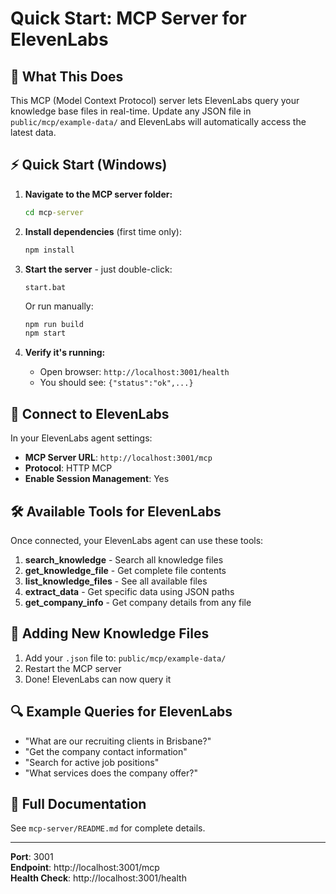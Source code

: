 # Quick Start: MCP Server for ElevenLabs

## 🎯 What This Does

This MCP (Model Context Protocol) server lets ElevenLabs query your knowledge base files in real-time. Update any JSON file in `public/mcp/example-data/` and ElevenLabs will automatically access the latest data.

## ⚡ Quick Start (Windows)

1. **Navigate to the MCP server folder:**
   ```cmd
   cd mcp-server
   ```

2. **Install dependencies** (first time only):
   ```cmd
   npm install
   ```

3. **Start the server** - just double-click:
   ```
   start.bat
   ```

   Or run manually:
   ```cmd
   npm run build
   npm start
   ```

4. **Verify it's running:**
   - Open browser: `http://localhost:3001/health`
   - You should see: `{"status":"ok",...}`

## 🔗 Connect to ElevenLabs

In your ElevenLabs agent settings:

- **MCP Server URL**: `http://localhost:3001/mcp`
- **Protocol**: HTTP MCP
- **Enable Session Management**: Yes

## 🛠️ Available Tools for ElevenLabs

Once connected, your ElevenLabs agent can use these tools:

1. **search_knowledge** - Search all knowledge files
2. **get_knowledge_file** - Get complete file contents
3. **list_knowledge_files** - See all available files
4. **extract_data** - Get specific data using JSON paths
5. **get_company_info** - Get company details from any file

## 📁 Adding New Knowledge Files

1. Add your `.json` file to: `public/mcp/example-data/`
2. Restart the MCP server
3. Done! ElevenLabs can now query it

## 🔍 Example Queries for ElevenLabs

- "What are our recruiting clients in Brisbane?"
- "Get the company contact information"
- "Search for active job positions"
- "What services does the company offer?"

## 📖 Full Documentation

See `mcp-server/README.md` for complete details.

---

**Port**: 3001  
**Endpoint**: http://localhost:3001/mcp  
**Health Check**: http://localhost:3001/health

